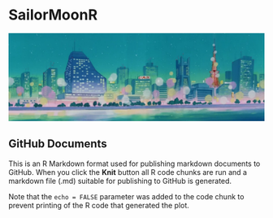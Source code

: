 SailorMoonR
================

![](skyline.jpg)

## GitHub Documents

This is an R Markdown format used for publishing markdown documents to
GitHub. When you click the **Knit** button all R code chunks are run and
a markdown file (.md) suitable for publishing to GitHub is generated.

Note that the `echo = FALSE` parameter was added to the code chunk to
prevent printing of the R code that generated the plot.
